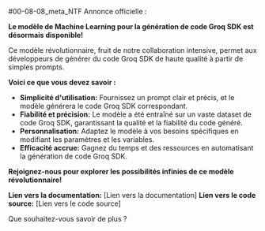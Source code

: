 #00-08-08_meta_NTF Annonce officielle :

**Le modèle de Machine Learning pour la génération de code Groq SDK est désormais disponible!**

Ce modèle révolutionnaire, fruit de notre collaboration intensive, permet aux développeurs de générer du code Groq SDK de haute qualité à partir de simples prompts.  

**Voici ce que vous devez savoir :**

* **Simplicité d'utilisation:**  Fournissez un prompt clair et précis, et le modèle générera le code Groq SDK correspondant.
* **Fiabilité et précision:** Le modèle a été entraîné sur un vaste dataset de code Groq SDK, garantissant la qualité et la fiabilité du code généré.
* **Personnalisation:** Adaptez le modèle à vos besoins spécifiques en modifiant les paramètres et les variables.
* **Efficacité accrue:** Gagnez du temps et des ressources en automatisant la génération de code Groq SDK.

**Rejoignez-nous pour explorer les possibilités infinies de ce modèle révolutionnaire!**

**Lien vers la documentation:** [Lien vers la documentation]
**Lien vers le code source:** [Lien vers le code source]



Que souhaitez-vous savoir de plus ? 
